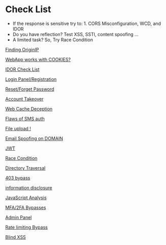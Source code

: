 # Check List

- If the response is sensitive try to: 1. CORS Misconfiguration, WCD, and IDOR
- Do you have reflection? Test XSS, SSTI, content spoofing …
- A limited task? So, Try Race Condition

[Finding OriginIP ](Check%20List%209b019226fe704f818d76712fe9ab823b/Finding%20OriginIP%209d29d1ad020549ffaa49abb2bd8c279d.md)

[WebApp works with COOKIES?](Check%20List%209b019226fe704f818d76712fe9ab823b/WebApp%20works%20with%20COOKIES%2029bd0df19e254027a9d797c3786b2a3f.md)

[IDOR Check List](Check%20List%209b019226fe704f818d76712fe9ab823b/IDOR%20Check%20List%20250c2ea729df4612aae4a1fbeab02fec.md)

[Login Panel/Registration](Check%20List%209b019226fe704f818d76712fe9ab823b/Login%20Panel%20Registration%203482b25c8b15408d8c20de9063b8a58a.md)

[Reset/Forget Password](Check%20List%209b019226fe704f818d76712fe9ab823b/Reset%20Forget%20Password%20e7d42ed48bdf4b918ad707b2d4d815b8.md)

[Account Takeover](Check%20List%209b019226fe704f818d76712fe9ab823b/Account%20Takeover%20e9f9189ff3484948a0dc959f7e72fe19.md)

[Web Cache Deception](Check%20List%209b019226fe704f818d76712fe9ab823b/Web%20Cache%20Deception%20a1aa97cdde86414cb66d74c848314b6b.md)

[Flaws of SMS auth](Check%20List%209b019226fe704f818d76712fe9ab823b/Flaws%20of%20SMS%20auth%20cfab26b2bdc14f3e9ec6ffc342cf4794.md)

[File upload !](Check%20List%209b019226fe704f818d76712fe9ab823b/File%20upload%20!%20f574cf81098b44ad81cb3caf16835ee3.md)

[Email Spoofing on DOMAIN](Check%20List%209b019226fe704f818d76712fe9ab823b/Email%20Spoofing%20on%20DOMAIN%20c7c1233ad5234a49a625ca141dcf9a83.md)

[JWT](Check%20List%209b019226fe704f818d76712fe9ab823b/JWT%20859557360c00422cb774486c6143f519.md)

[Race Condition](Check%20List%209b019226fe704f818d76712fe9ab823b/Race%20Condition%20c8c4b8afd67b41e299e5214b8d9696f7.md)

[Directory Traversal](Check%20List%209b019226fe704f818d76712fe9ab823b/Directory%20Traversal%206c0fe2d3ee124295bdb90752b24de9e1.md)

[403 bypass](Check%20List%209b019226fe704f818d76712fe9ab823b/403%20bypass%203eedeebfe13147f6a4a673d748953130.md)

[information disclosure](Check%20List%209b019226fe704f818d76712fe9ab823b/information%20disclosure%206d5bd69a50344c009d848e7e95c729ec.md)

[JavaScript Analysis](Check%20List%209b019226fe704f818d76712fe9ab823b/JavaScript%20Analysis%2037798759781c4dd8aba7d163308b03b6.md)

[MFA/2FA Bypasses](Check%20List%209b019226fe704f818d76712fe9ab823b/MFA%202FA%20Bypasses%20cdd9429f48764250bb6f5021b58d49ba.md)

[Admin Panel](Check%20List%209b019226fe704f818d76712fe9ab823b/Admin%20Panel%202d4777205a3e4ae49c781d2bae1b7c5a.md)

[Rate limiting Bypass](Check%20List%209b019226fe704f818d76712fe9ab823b/Rate%20limiting%20Bypass%20844925cdb3e748f383ac334c1c9dd5d9.md)

[Blind XSS](Check%20List%209b019226fe704f818d76712fe9ab823b/Blind%20XSS%209b69ba63676d494ba0f0000f959d89f2.md)